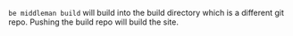 `be middleman build` will build into the build directory which is a different git repo. Pushing the build repo will build the site.